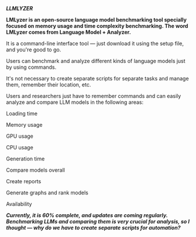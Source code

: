***LLMLYZER***	

 **LMLyzer is an open-source language model benchmarking tool specially focused on memory usage and time complexity benchmarking. The word LMLyzer comes from Language Model + Analyzer.**

It is a command-line interface tool — just download it using the setup file, and you're good to go.

Users can benchmark and analyze different kinds of language models just by using commands.

It's not necessary to create separate scripts for separate tasks and manage them, remember their location, etc.

Users and researchers just have to remember commands and can easily analyze and compare LLM models in the following areas:

Loading time

Memory usage

GPU usage

CPU usage

Generation time

Compare models overall

Create reports

Generate graphs and rank models

Availability

***Currently, it is 60% complete, and updates are coming regularly.
Benchmarking LLMs and comparing them is very crucial for analysis,
so I thought — why do we have to create separate scripts for automation?***

